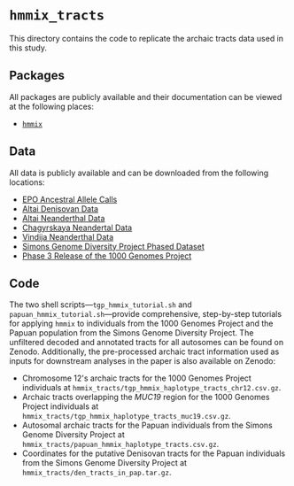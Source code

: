 # `hmmix_tracts`

This directory contains the code to replicate the archaic tracts data used in this study.

## Packages

All packages are publicly available and their documentation can be viewed at the following places:

- [`hmmix`](https://github.com/LauritsSkov/Introgression-detection)

## Data

All data is publicly available and can be downloaded from the following locations:

- [EPO Ancestral Allele Calls](http://ftp.ensembl.org/pub/release-74/fasta/ancestral_alleles/)
- [Altai Denisovan Data](http://ftp.eva.mpg.de/neandertal/Vindija/VCF/Denisova/)
- [Altai Neanderthal Data](http://ftp.eva.mpg.de/neandertal/Vindija/VCF/Altai/)
- [Chagyrskaya Neandertal Data](http://ftp.eva.mpg.de/neandertal/Chagyrskaya/VCF/)
- [Vindija Neanderthal Data](http://ftp.eva.mpg.de/neandertal/Vindija/VCF/Vindija33.19/)
- [Simons Genome Diversity Project Phased Dataset](https://sharehost.hms.harvard.edu/genetics/reich_lab/sgdp/phased_data2021/)
- [Phase 3 Release of the 1000 Genomes Project](http://ftp.1000genomes.ebi.ac.uk/vol1/ftp/release/20130502/)

## Code

The two shell scripts—`tgp_hmmix_tutorial.sh` and `papuan_hmmix_tutorial.sh`—provide comprehensive, step-by-step tutorials for applying `hmmix` to individuals from the 1000 Genomes Project and the Papuan population from the Simons Genome Diversity Project. The unfiltered decoded and annotated tracts for all autosomes can be found on Zenodo. Additionally, the pre-processed archaic tract information used as inputs for downstream analyses in the paper is also available on Zenodo:

- Chromosome 12's archaic tracts for the 1000 Genomes Project individuals at `hmmix_tracts/tgp_hmmix_haplotype_tracts_chr12.csv.gz`.
- Archaic tracts overlapping the _MUC19_ region for the 1000 Genomes Project individuals at `hmmix_tracts/tgp_hmmix_haplotype_tracts_muc19.csv.gz`.
- Autosomal archaic tracts for the Papuan individuals from the Simons Genome Diversity Project at `hmmix_tracts/papuan_hmmix_haplotype_tracts.csv.gz`.
- Coordinates for the putative Denisovan tracts for the Papuan individuals from the Simons Genome Diversity Project at `hmmix_tracts/den_tracts_in_pap.tar.gz`.

